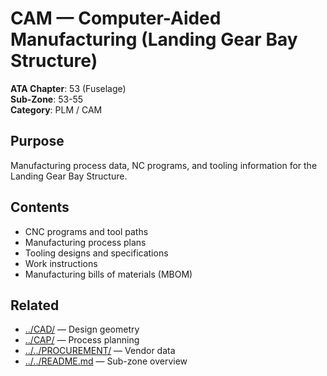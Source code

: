 # CAM — Computer-Aided Manufacturing (Landing Gear Bay Structure)

**ATA Chapter**: 53 (Fuselage)  
**Sub-Zone**: 53-55  
**Category**: PLM / CAM

## Purpose

Manufacturing process data, NC programs, and tooling information for the Landing Gear Bay Structure.

## Contents

- CNC programs and tool paths
- Manufacturing process plans
- Tooling designs and specifications
- Work instructions
- Manufacturing bills of materials (MBOM)

## Related

- [../CAD/](../CAD/) — Design geometry
- [../CAP/](../CAP/) — Process planning
- [../../PROCUREMENT/](../../PROCUREMENT/) — Vendor data
- [../../README.md](../../README.md) — Sub-zone overview
